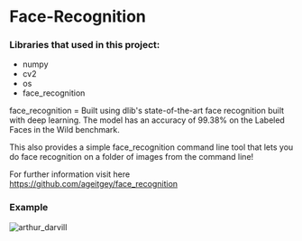 # Face-Recognition


### Libraries that used in this project:

* numpy
* cv2
* os
* face_recognition

face_recognition = Built using dlib's state-of-the-art face recognition built with deep learning. The model has an accuracy of 99.38% on the Labeled Faces in the Wild benchmark.

This also provides a simple face_recognition command line tool that lets you do face recognition on a folder of images from the command line!

For further information visit here https://github.com/ageitgey/face_recognition


### Example
![arthur_darvill](https://user-images.githubusercontent.com/81585804/132382816-9534a2e8-66bd-4c89-a66f-80aca1984241.gif)
